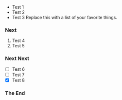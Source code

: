 * Test 1
* Test 2
* Test 3
Replace this with a list of your favorite things.
### Next
1. Test 4
2. Test 5
### Next Next
- [ ] Test 6
- [ ] Test 7
- [X] Test 8

### The End
